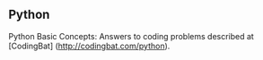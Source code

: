 ## Python
Python Basic Concepts: Answers to coding problems described at [CodingBat] (http://codingbat.com/python).
